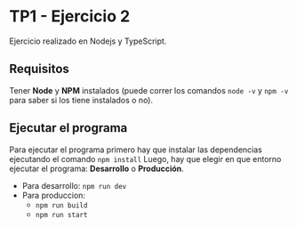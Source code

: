 # TP1 - Ejercicio 2
Ejercicio realizado en Nodejs y TypeScript.

## Requisitos
Tener **Node** y **NPM** instalados (puede correr los comandos `node -v` y `npm -v` para saber si los tiene instalados o no).

## Ejecutar el programa
Para ejecutar el programa primero hay que instalar las dependencias ejecutando el comando `npm install`
Luego, hay que elegir en que entorno ejecutar el programa: **Desarrollo** o **Producción**.

- Para desarrollo: `npm run dev`
- Para produccion:
   - `npm run build`
   - `npm run start`